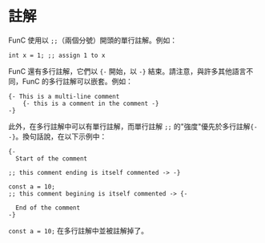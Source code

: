 # 註解
FunC 使用以 `;;`（兩個分號）開頭的單行註解。例如：
```func
int x = 1; ;; assign 1 to x
```

FunC 還有多行註解，它們以 `{-` 開始，以 `-}` 結束。請注意，與許多其他語言不同，FunC 的多行註解可以嵌套。例如：
```func
{- This is a multi-line comment
    {- this is a comment in the comment -}
-}
```

此外，在多行註解中可以有單行註解，而單行註解 `;;` 的"強度"優先於多行註解`{- -}`。換句話說，在以下示例中：

```func
{-
  Start of the comment

;; this comment ending is itself commented -> -}

const a = 10;
;; this comment begining is itself commented -> {-

  End of the comment
-}
```

`const a = 10;` 在多行註解中並被註解掉了。
